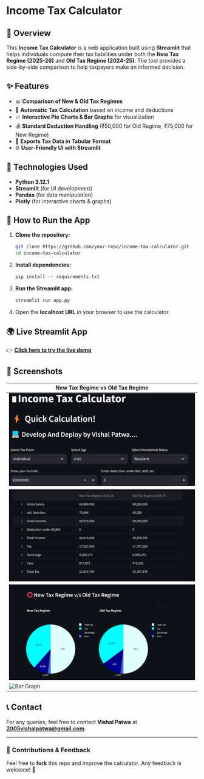 # Income Tax Calculator

## 📌 Overview
This **Income Tax Calculator** is a web application built using **Streamlit** that helps individuals compute their tax liabilities under both the **New Tax Regime (2025-26)** and **Old Tax Regime (2024-25)**. The tool provides a side-by-side comparison to help taxpayers make an informed decision.

## ✨ Features
- 📊 **Comparison of New & Old Tax Regimes**
- 🔢 **Automatic Tax Calculation** based on income and deductions
- 📈 **Interactive Pie Charts & Bar Graphs** for visualization
- 💰 **Standard Deduction Handling** (₹50,000 for Old Regime, ₹75,000 for New Regime)
- 📂 **Exports Tax Data in Tabular Format**
- 🌐 **User-Friendly UI with Streamlit**

## 🔧 Technologies Used
- **Python 3.12.1**
- **Streamlit** (for UI development)
- **Pandas** (for data manipulation)
- **Plotly** (for interactive charts & graphs)

## 🚀 How to Run the App
1. **Clone the repository:**
   ```sh
   git clone https://github.com/your-repo/income-tax-calculator.git
   cd income-tax-calculator
   ```
2. **Install dependencies:**
   ```sh
   pip install -r requirements.txt
   ```
3. **Run the Streamlit app:**
   ```sh
   streamlit run app.py
   ```
4. Open the **localhost URL** in your browser to use the calculator.

## 🌍 Live Streamlit App
👉 **[Click here to try the live demo](https://incometaxcalculator-6frtvhcznrdnxtyww3aekz.streamlit.app/)**

## 📸 Screenshots
| New Tax Regime vs Old Tax Regime |
|----------------------------------|
| ![Interface](https://github.com/2005vishal/incometaxcalculator/blob/39a8b365aa608a9c4ed18600ef44a0d8912018e1/p1.png) |
| ![Tax Comparison](https://github.com/2005vishal/incometaxcalculator/blob/3a28f99994a6b5522ee5cb3c581cbceb7a8abe3f/p2.png) |
| ![Pie Chart](https://github.com/2005vishal/incometaxcalculator/blob/e5fa815992cf7a67defddb63b7935a499a31a5ac/p3.png) |
| ![Bar Graph](screenshots/bar_graph.png) |

## 📞 Contact
For any queries, feel free to contact **Vishal Patwa** at **2005vishalpatwa@gmail.com**.

---
### 🔗 **Contributions & Feedback**
Feel free to **fork** this repo and improve the calculator. Any feedback is welcome! 🚀


